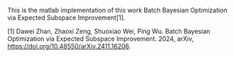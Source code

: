 This is the matlab implementation of this work Batch Bayesian Optimization via Expected Subspace Improvement[1].

[1] Dawei Zhan, Zhaoxi Zeng, Shuoxiao Wei, Ping Wu. Batch Bayesian Optimization via Expected Subspace Improvement. 2024, arXiv, 
https://doi.org/10.48550/arXiv.2411.16206.


